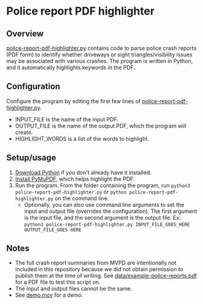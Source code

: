 # Police report PDF highlighter

## Overview
[police-report-pdf-highlighter.py](police-report-pdf-highlighter.py) contains code to parse police crash reports (PDF form) to identify whether driveways or sight triangles/visibility issues may be associated with various crashes. The program is written in Python, and it automatically highlights keywords in the PDF.

## Configuration
Configure the program by editing the first few lines of [police-report-pdf-highlighter.py](police-report-pdf-highlighter.py).
- INPUT_FILE is the name of the input PDF.
- OUTPUT_FILE is the name of the output PDF, which the program will create.
- HIGHLIGHT_WORDS is a list of the words to highlight.

## Setup/usage
1. [Download Python](https://www.python.org/downloads/) if you don't already have it installed.
2. [Install PyMuPDF](https://pymupdf.readthedocs.io/en/latest/installation.html), which helps highlight the PDF.
3. Run the program. From the folder containing the program, run `python3 police-report-pdf-highlighter.py` or `python police-report-pdf-highlighter.py` on the command line.
    - Optionally, you can also use command line arguments to set the input and output file (overrides the configuration). The first argument is the input file, and the second argument is the output file. Ex: `python3 police-report-pdf-highlighter.py INPUT_FILE_GOES_HERE OUTPUT_FILE_GOES HERE`

## Notes
- The full crash report summaries from MVPD are intentionally not included in this repository because we did not obtain permission to publish them at the time of writing. See [data/example-police-reports.pdf](../data/example-police-reports.pdf) for a PDF file to test this script on.
- The input and output files cannot be the same.
- See [demo.mov](demo.mov) for a demo.
